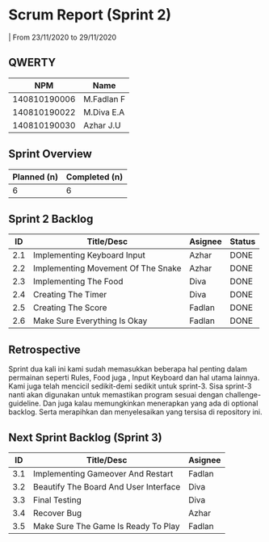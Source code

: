 # Scrum Report (Sprint 2)
| From 23/11/2020 to 29/11/2020

## QWERTY
| NPM           | Name        |
| ------------- |-------------|
| 140810190006  | M.Fadlan F  |
| 140810190022  | M.Diva E.A  |
| 140810190030  | Azhar J.U   |

## Sprint Overview
| Planned (n)   | Completed (n) |
| ------------- |-------------- |
| 6             | 6             |

## Sprint 2 Backlog

| ID  | Title/Desc | Asignee | Status |
| --- | ---------- | ------- | ------ |
| 2.1 | Implementing Keyboard Input | Azhar | DONE |
| 2.2 | Implementing Movement Of The Snake | Azhar | DONE |
| 2.3 | Implementing The Food | Diva |  DONE |
| 2.4 | Creating The Timer | Diva | DONE |
| 2.5 | Creating The Score | Fadlan | DONE |
| 2.6 | Make Sure Everything Is Okay | Fadlan | DONE |
## Retrospective 

Sprint dua kali ini kami sudah memasukkan beberapa hal penting dalam permainan seperti Rules, Food juga , Input Keyboard dan hal utama lainnya. Kami juga telah mencicil sedikit-demi sedikit untuk sprint-3. Sisa sprint-3 nanti akan digunakan untuk memastikan program sesuai dengan challenge-guideline. Dan juga kalau memungkinkan menerapkan yang ada di optional backlog. Serta merapihkan dan menyelesaikan yang tersisa di repository ini.

## Next Sprint Backlog (Sprint 3)
| ID  | Title/Desc | Asignee | 
| --- | ---------- | ------- | 
| 3.1 | Implementing Gameover And Restart | Fadlan |
| 3.2 | Beautify The Board And User Interface | Diva | 
| 3.3 | Final Testing | Diva |
| 3.4 | Recover Bug | Azhar |
| 3.5 | Make Sure The Game Is Ready To Play | Fadlan |
